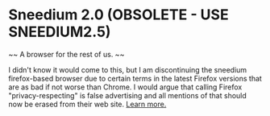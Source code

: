 # Sneedium 2.0 (OBSOLETE - USE SNEEDIUM2.5)

~~
A browser for the rest of us.
~~

I didn't know it would come to this, but I am discontinuing the sneedium firefox-based browser due to certain terms in the latest Firefox versions that are as bad if not worse than Chrome. I would argue that calling Firefox "privacy-respecting" is false advertising and all mentions of that should now be erased from their web site. [Learn more.](https://youtu.be/ubtWZwtJCdw)
